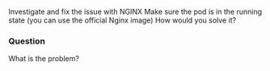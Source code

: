 Investigate and fix the issue with NGINX
Make sure the pod is in the running state (you can use the official Nginx image)
How would you solve it?

### Question

What is the problem?
